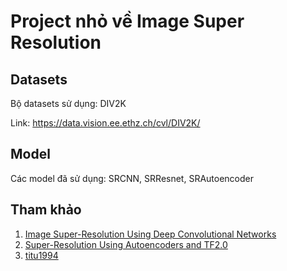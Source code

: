 # Project nhỏ về Image Super Resolution

## Datasets

Bộ datasets sử dụng: DIV2K

Link: https://data.vision.ee.ethz.ch/cvl/DIV2K/

## Model

Các model đã sử dụng: SRCNN, SRResnet, SRAutoencoder

## Tham khảo
1. [Image Super-Resolution Using Deep Convolutional Networks](https://arxiv.org/pdf/1501.00092.pdf)
2. [Super-Resolution Using Autoencoders and TF2.0](https://medium.com/analytics-vidhya/super-resolution-using-autoencoders-and-tf2-0-505215c1674)
3. [titu1994](https://github.com/titu1994/Image-Super-Resolution)
